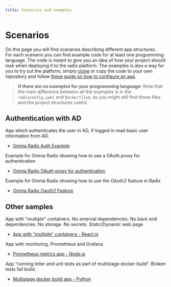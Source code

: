 ```yaml
---
title: Scenarios and examples
---
```


# Scenarios

On this page you will find scenarios describing different app structures.  
For each scenario you can find example code for at least one programming language. The code is meant to give you an idea of how your project should look when deploying it to the radix platform. The examples is also a way for you to try out the platform, simply [clone](https://git-scm.com/docs/git-clone) or copy the code to your own repository and follow [these guide on how to configure an app](../../start/config-your-app/).

> **If there are no examples for your programming language:** Note that the main difference between all the examples is in the `radixconfig.yaml` and `Dockerfile`s, so you might still find these files and the project structures useful

## Authentication with AD

App which authenticates the user in AD, if logged in read basic user information from AD.

- [Omnia Radix Auth Example](https://github.com/equinor/radix-example-auth)

Example for Omnia Radix showing how to use a OAuth proxy for authentication

- [Omnia Radix OAuth proxy for authentication](https://github.com/equinor/radix-example-oauth-proxy)

Example for Omnia Radix showing how to use the OAuth2 feature in Radix

- [Omnia Radix Oauth2 Feature](https://github.com/equinor/radix-example-oauth2-feature)

## Other samples

App with "multiple" containers. No external dependencies. No back end dependencies. No storage. No secrets. Static/Dynamic web page

- [App with "multiple" containers - React.js](https://github.com/equinor/radix-example-scenario-2-chat)

App with monitoring, Prometheus and Grafana

- [Prometheus metrics app - Node.js](https://github.com/equinor/radix-example-scenario-5-nodejs)

App "running linter and unit tests as part of multistage docker build". Broken tests fail build.

- [Multistage docker build app - Python](https://github.com/equinor/radix-example-scenario-7-python)
